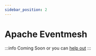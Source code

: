 ```yaml
---
sidebar_position: 2
---
```


# Apache Eventmesh

<!-- prettier-ignore -->
:::info
Coming Soon or you can [help out](https://github.com/WasmEdge/WasmEdge/issues/632)
:::
